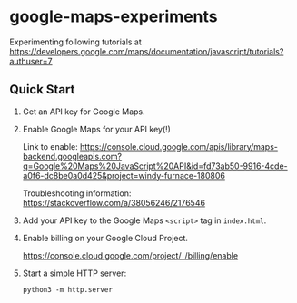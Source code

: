 # google-maps-experiments
Experimenting following tutorials at https://developers.google.com/maps/documentation/javascript/tutorials?authuser=7

## Quick Start
1. Get an API key for Google Maps.
2. Enable Google Maps for your API key(!)

   Link to enable: https://console.cloud.google.com/apis/library/maps-backend.googleapis.com?q=Google%20Maps%20JavaScript%20API&id=fd73ab50-9916-4cde-a0f6-dc8be0a0d425&project=windy-furnace-180806

   Troubleshooting information: https://stackoverflow.com/a/38056246/2176546

3. Add your API key to the Google Maps `<script>` tag in `index.html`.
4. Enable billing on your Google Cloud Project.

   https://console.cloud.google.com/project/_/billing/enable
   
5. Start a simple HTTP server:
   ```
   python3 -m http.server
   ```

